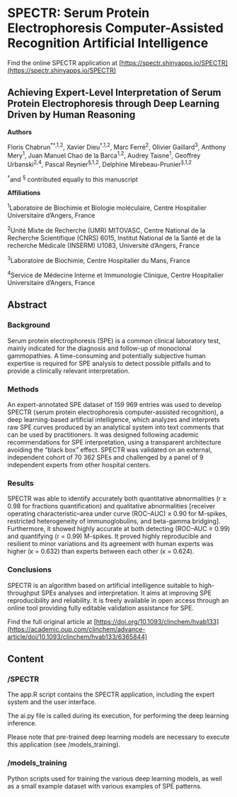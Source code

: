 # SPECTR: Serum Protein Electrophoresis Computer-Assisted Recognition Artificial Intelligence

Find the online SPECTR application at [https://spectr.shinyapps.io/SPECTR](https://spectr.shinyapps.io/SPECTR)

## Achieving Expert-Level Interpretation of Serum Protein Electrophoresis through Deep Learning Driven by Human Reasoning

<strong>Authors</strong>

Floris Chabrun<sup>*†,1,2</sup>, Xavier Dieu<sup>†,1,2</sup>, Marc Ferré<sup>2</sup>, Olivier Gaillard<sup>3</sup>, Anthony Mery<sup>1</sup>, Juan Manuel Chao de la Barca<sup>1,2</sup>, Audrey Taisne<sup>1</sup>, Geoffrey Urbanski<sup>2,4</sup>, Pascal Reynier<sup>§,1,2</sup>, Delphine Mirebeau-Prunier<sup>§,1,2</sup>

<sup>†</sup>and <sup>§</sup> contributed equally to this manuscript

<strong>Affiliations</strong>

<sup>1</sup>Laboratoire de Biochimie et Biologie moléculaire, Centre Hospitalier Universitaire d’Angers, France

<sup>2</sup>Unité Mixte de Recherche (UMR) MITOVASC, Centre National de la Recherche Scientifique (CNRS) 6015, Institut National de la Santé et de la recherche Médicale (INSERM) U1083, Université d’Angers, France

<sup>3</sup>Laboratoire de Biochimie, Centre Hospitalier du Mans, France

<sup>4</sup>Service de Médecine Interne et Immunologie Clinique, Centre Hospitalier Universitaire d’Angers, France

## Abstract

### Background
Serum protein electrophoresis (SPE) is a common clinical laboratory test, mainly indicated for the diagnosis and follow-up of monoclonal gammopathies. A time-consuming and potentially subjective human expertise is required for SPE analysis to detect possible pitfalls and to provide a clinically relevant interpretation.

### Methods
An expert-annotated SPE dataset of 159 969 entries was used to develop SPECTR (serum protein electrophoresis computer-assisted recognition), a deep learning-based artificial intelligence, which analyzes and interprets raw SPE curves produced by an analytical system into text comments that can be used by practitioners. It was designed following academic recommendations for SPE interpretation, using a transparent architecture avoiding the “black box” effect. SPECTR was validated on an external, independent cohort of 70 362 SPEs and challenged by a panel of 9 independent experts from other hospital centers.

### Results
SPECTR was able to identify accurately both quantitative abnormalities (r ≥ 0.98 for fractions quantification) and qualitative abnormalities [receiver operating characteristic–area under curve (ROC–AUC) ≥ 0.90 for M-spikes, restricted heterogeneity of immunoglobulins, and beta-gamma bridging]. Furthermore, it showed highly accurate at both detecting (ROC–AUC ≥ 0.99) and quantifying (r = 0.99) M-spikes. It proved highly reproducible and resilient to minor variations and its agreement with human experts was higher (κ = 0.632) than experts between each other (κ = 0.624).

### Conclusions
SPECTR is an algorithm based on artificial intelligence suitable to high-throughput SPEs analyses and interpretation. It aims at improving SPE reproducibility and reliability. It is freely available in open access through an online tool providing fully editable validation assistance for SPE.

Find the full original article at [https://doi.org/10.1093/clinchem/hvab133](https://academic.oup.com/clinchem/advance-article/doi/10.1093/clinchem/hvab133/6365844)

## Content

### /SPECTR
The app.R script contains the SPECTR application, including the expert system and the user interface.

The ai.py file is called during its execution, for performing the deep learning inference.

Please note that pre-trained deep learning models are necessary to execute this application (see /models_training).

### /models_training
Python scripts used for training the various deep learning models, as well as a small example dataset with various examples of SPE patterns.
